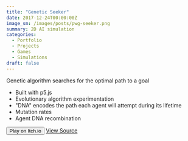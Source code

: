 ```yaml
---
title: "Genetic Seeker"
date: 2017-12-24T00:00:00Z
image_sm: /images/posts/pwg-seeker.png
summary: 2D AI simulation
categories: 
  - Portfolio
  - Projects
  - Games
  - Simulations
draft: false
---
```


Genetic algorithm searches for the optimal path to a goal

- Built with p5.js
- Evolutionary algorithm experimentation
- "DNA" encodes the path each agent will attempt during its lifetime
- Mutation rates
- Agent DNA recombination

<Button href="https://pilotwavegames.itch.io/genetic-seeker">Play on Itch.io</Button>
[View Source](https://github.com/benjohns1/genetic-seeker)
